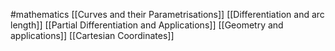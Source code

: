 #mathematics 
[[Curves and their Parametrisations]]
[[Differentiation and arc length]]
[[Partial Differentiation and Applications]]
[[Geometry and applications]]
[[Cartesian Coordinates]]